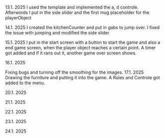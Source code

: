 13.1. 2025
I used the template and implemented the a, d controle. Afterwords I put in the side slider and the first mug placeholder for the playerObject

14.1. 2025
I created the kitchenCounter and put in gabs to jump over. I fixed the issue with jumping and modified the side slider

15.1. 2025
I put in the start screen with a button to start the game and also a end game screen, when the player object reaches a certain point. A timer got added and if it rans out it, another game over screen shows.

16.1. 2025

Fixing bugs and turning off the smoothing for the images.
17.1. 2025
Drawing the furniture and putting it into the game. A Rules and Controle got added to the menu.

20.1. 2025

21.1. 2025

22.1. 2025

23.1. 2025

24.1. 2025
